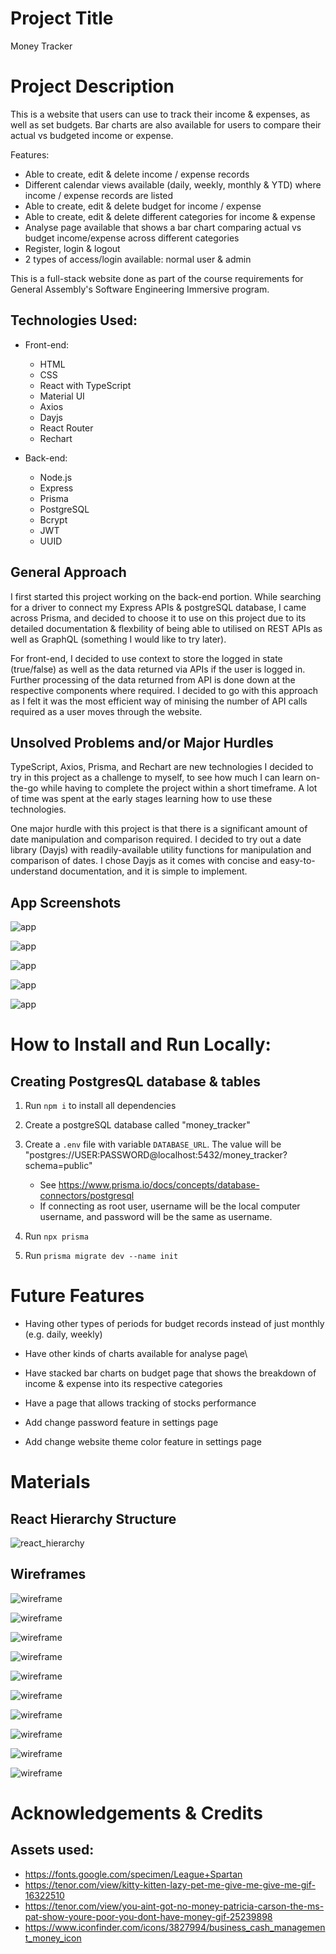 <!-- @format -->

# Project Title

Money Tracker

# Project Description

This is a website that users can use to track their income & expenses, as well as set budgets. Bar charts are also available for users to compare their actual vs budgeted income or expense.

Features:

-   Able to create, edit & delete income / expense records
-   Different calendar views available (daily, weekly, monthly & YTD) where income / expense records are listed
-   Able to create, edit & delete budget for income / expense
-   Able to create, edit & delete different categories for income & expense
-   Analyse page available that shows a bar chart comparing actual vs budget income/expense across different categories
-   Register, login & logout
-   2 types of access/login available: normal user & admin

This is a full-stack website done as part of the course requirements for General Assembly's Software Engineering Immersive program.

## Technologies Used:

-   Front-end:

    -   HTML
    -   CSS
    -   React with TypeScript
    -   Material UI
    -   Axios
    -   Dayjs
    -   React Router
    -   Rechart

-   Back-end:
    -   Node.js
    -   Express
    -   Prisma
    -   PostgreSQL
    -   Bcrypt
    -   JWT
    -   UUID

## General Approach

I first started this project working on the back-end portion. While searching for a driver to connect my Express APIs & postgreSQL database, I came across Prisma, and decided to choose it to use on this project due to its detailed documentation & flexbility of being able to utilised on REST APIs as well as GraphQL (something I would like to try later).

For front-end, I decided to use context to store the logged in state (true/false) as well as the data returned via APIs if the user is logged in. Further processing of the data returned from API is done down at the respective components where required. I decided to go with this approach as I felt it was the most efficient way of minising the number of API calls required as a user moves through the website.

## Unsolved Problems and/or Major Hurdles

TypeScript, Axios, Prisma, and Rechart are new technologies I decided to try in this project as a challenge to myself, to see how much I can learn on-the-go while having to complete the project within a short timeframe. A lot of time was spent at the early stages learning how to use these technologies.

One major hurdle with this project is that there is a significant amount of date manipulation and comparison required. I decided to try out a date library (Dayjs) with readily-available utility functions for manipulation and comparison of dates. I chose Dayjs as it comes with concise and easy-to-understand documentation, and it is simple to implement.

## App Screenshots

![app](/images/app_calendar)

![app](/images/app_budget)

![app](/images/app_analyse)

![app](/images/app_settings)

![app](/images/app_admin)

# How to Install and Run Locally:

## Creating PostgresQL database & tables

1. Run `npm i` to install all dependencies

2. Create a postgreSQL database called "money_tracker"

3. Create a `.env` file with variable `DATABASE_URL`. The value will be "postgres://USER:PASSWORD@localhost:5432/money_tracker?schema=public"

    - See https://www.prisma.io/docs/concepts/database-connectors/postgresql
    - If connecting as root user, username will be the local computer username, and password will be the same as username.

4. Run `npx prisma`

5. Run `prisma migrate dev --name init`

# Future Features

-   Having other types of periods for budget records instead of just monthly (e.g. daily, weekly)

-   Have other kinds of charts available for analyse page\

-   Have stacked bar charts on budget page that shows the breakdown of income & expense into its respective categories

-   Have a page that allows tracking of stocks performance

-   Add change password feature in settings page

-   Add change website theme color feature in settings page

# Materials

## React Hierarchy Structure

![react_hierarchy](/images/react_hierarchy)

## Wireframes

![wireframe](/images/wireframe_home)

![wireframe](/images/wireframe_createRecordModal)

![wireframe](/images/wireframe_editRecordModal)

![wireframe](/images/wireframe_budget)

![wireframe](/images/wireframe_createBudgetModal)

![wireframe](/images/wireframe_editBudgetModal)

![wireframe](/images/wireframe_analyse)

![wireframe](/images/wireframe_settings)

![wireframe](/images/wireframe_editCategoryModal)

![wireframe](/images/wireframe_admin)

# Acknowledgements & Credits

## Assets used:

-   https://fonts.google.com/specimen/League+Spartan
-   https://tenor.com/view/kitty-kitten-lazy-pet-me-give-me-give-me-gif-16322510
-   https://tenor.com/view/you-aint-got-no-money-patricia-carson-the-ms-pat-show-youre-poor-you-dont-have-money-gif-25239898
-   https://www.iconfinder.com/icons/3827994/business_cash_management_money_icon
